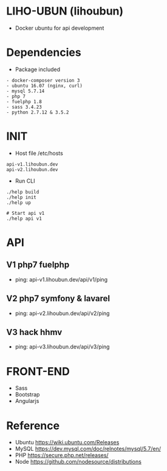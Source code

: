 # LIHO-UBUN (lihoubun)
- Docker ubuntu for api development 

# Dependencies
- Package included
```
- docker-composer version 3
- ubuntu 16.07 (nginx, curl)
- mysql 5.7.14
- php 7
- fuelphp 1.8  
- sass 3.4.23
- python 2.7.12 & 3.5.2
```

# INIT
- Host file /etc/hosts
```
api-v1.lihoubun.dev
api-v2.lihoubun.dev
```
- Run CLI
```
./help build
./help init
./help up

# Start api v1
./help api v1
```

# API
## V1 php7 fuelphp
- ping: api-v1.lihoubun.dev/api/v1/ping
## V2 php7 symfony & lavarel
- ping: api-v2.lihoubun.dev/api/v2/ping
## V3 hack hhmv
- ping: api-v3.lihoubun.dev/api/v3/ping

# FRONT-END
- Sass
- Bootstrap
- Angularjs

# Reference
- Ubuntu https://wiki.ubuntu.com/Releases
- MySQL https://dev.mysql.com/doc/relnotes/mysql/5.7/en/
- PHP https://secure.php.net/releases/
- Node https://github.com/nodesource/distributions
